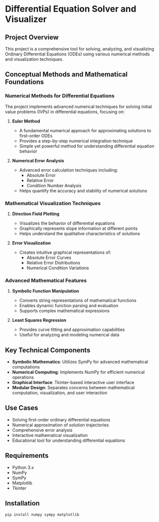 # Differential Equation Solver and Visualizer

## Project Overview
This project is a comprehensive tool for solving, analyzing, and visualizing Ordinary Differential Equations (ODEs) using various numerical methods and visualization techniques.

## Conceptual Methods and Mathematical Foundations

### Numerical Methods for Differential Equations
The project implements advanced numerical techniques for solving initial value problems (IVPs) in differential equations, focusing on:

1. **Euler Method**
   - A fundamental numerical approach for approximating solutions to first-order ODEs
   - Provides a step-by-step numerical integration technique
   - Simple yet powerful method for understanding differential equation behavior

2. **Numerical Error Analysis**
   - Advanced error calculation techniques including:
     - Absolute Error
     - Relative Error
     - Condition Number Analysis
   - Helps quantify the accuracy and stability of numerical solutions

### Mathematical Visualization Techniques

1. **Direction Field Plotting**
   - Visualizes the behavior of differential equations
   - Graphically represents slope information at different points
   - Helps understand the qualitative characteristics of solutions

2. **Error Visualization**
   - Creates intuitive graphical representations of:
     - Absolute Error Curves
     - Relative Error Distributions
     - Numerical Condition Variations

### Advanced Mathematical Features

1. **Symbolic Function Manipulation**
   - Converts string representations of mathematical functions
   - Enables dynamic function parsing and evaluation
   - Supports complex mathematical expressions

2. **Least Squares Regression**
   - Provides curve fitting and approximation capabilities
   - Useful for analyzing and modeling numerical data

## Key Technical Components

- **Symbolic Mathematics**: Utilizes SymPy for advanced mathematical computations
- **Numerical Computing**: Implements NumPy for efficient numerical operations
- **Graphical Interface**: Tkinter-based interactive user interface
- **Modular Design**: Separates concerns between mathematical computation, visualization, and user interaction

## Use Cases

- Solving first-order ordinary differential equations
- Numerical approximation of solution trajectories
- Comprehensive error analysis
- Interactive mathematical visualization
- Educational tool for understanding differential equations

## Requirements
- Python 3.x
- NumPy
- SymPy
- Matplotlib
- Tkinter

## Installation
```bash
pip install numpy sympy matplotlib